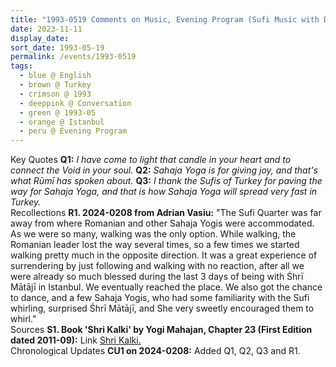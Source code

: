 ```yaml
---
title: "1993-0519 Comments on Music, Evening Program (Sufi Music with Dance), Temple, Sufi Quarter, Istanbul, Turkey"
date: 2023-11-11
display_date: 
sort_date: 1993-05-19
permalink: /events/1993-0519
tags:
  - blue @ English
  - brown @ Turkey
  - crimson @ 1993
  - deeppink @ Conversation
  - green @ 1993-05
  - orange @ Istanbul
  - peru @ Evening Program
---
```


<wave-list>
  <list-title color="DarkSeaGreen" width="55">Key Quotes</list-title>
  <list-item color="BlanchedAlmond"  width="280"><b>Q1:</b> <i>I have come to light that candle in your heart and to connect the Void in your soul.</i></list-item>
  <list-item color="Lavender"  width="280"><b>Q2:</b> <i>Sahaja Yoga is for giving joy, and that's what Rūmī has spoken about.</i></list-item>
  <list-item color="BlanchedAlmond"   width="280"><b>Q3:</b> <i>I thank the Sufis of Turkey for paving the way for Sahaja Yoga, and that is how Sahaja Yoga will spread very fast in Turkey.</i></list-item>
</wave-list>

<br>

<wave-list>
  <list-title color="DarkSeaGreen" width="65"> Recollections</list-title>
  <list-item color="BlanchedAlmond"  width="280"><b>R1. 2024-0208 from Adrian Vasiu:</b> "The Sufi Quarter was far away from where Romanian and other Sahaja Yogis were accommodated. As we were so many, walking was the only option. While walking, the Romanian leader lost the way several times, so a few times we started walking pretty much in the opposite direction. It was a great experience of surrendering by just following and walking with no reaction, after all we were already so much blessed during the last 3 days of being with Śhrī Mātājī in Istanbul. We eventually reached the place. We also got the chance to dance, and a few Sahaja Yogis, who had some familiarity with the Sufi whirling, surprised Śhrī Mātājī, and She very sweetly encouraged them to whirl."</list-item>
</wave-list>

<br>

<wave-list>
  <list-title color="DarkSeaGreen" width="40">Sources</list-title>
  <list-item color="BlanchedAlmond"  width="280"><b>S1. Book 'Shri Kalki' by Yogi Mahajan, Chapter 23 (First Edition dated 2011-09):</b> Link <a href="https://library.sahajaworld.org/retrieve?t=Shri%20Kalki%20(Yogi%20Mahajan)&u=books/Shri%20Kalki_Yogi%20Mahajan.pdf&i=default">Shri Kalki.</a></list-item>
</wave-list>

<br>

<wave-list>
  <list-title color="DarkSeaGreen" width="110">Chronological Updates</list-title>
  <list-item color="BlanchedAlmond"  width="280"><b>CU1 on 2024-0208:</b> Added Q1, Q2, Q3 and R1.</list-item>
</wave-list>